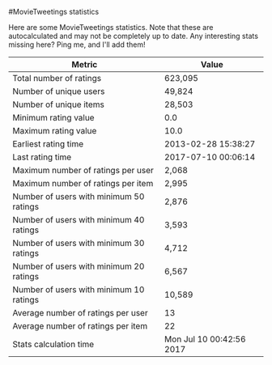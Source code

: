 #MovieTweetings statistics

Here are some MovieTweetings statistics. Note that these are autocalculated and may not be completely up to date. Any interesting stats missing here? Ping me, and I'll add them!

Metric | Value
--- | ---
Total number of ratings                 | 623,095
Number of unique users                  | 49,824
Number of unique items                  | 28,503
Minimum rating value                    | 0.0
Maximum rating value                    | 10.0
Earliest rating time                    | 2013-02-28 15:38:27
Last rating time                        | 2017-07-10 00:06:14
Maximum number of ratings per user      | 2,068
Maximum number of ratings per item      | 2,995
Number of users with minimum 50 ratings | 2,876
Number of users with minimum 40 ratings | 3,593
Number of users with minimum 30 ratings | 4,712
Number of users with minimum 20 ratings | 6,567
Number of users with minimum 10 ratings | 10,589
Average number of ratings per user      | 13
Average number of ratings per item      | 22
Stats calculation time                  | Mon Jul 10 00:42:56 2017

